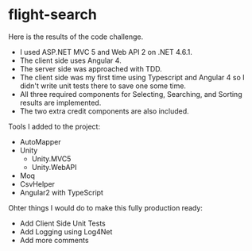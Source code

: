 # flight-search

Here is the results of the code challenge.
* I used ASP.NET MVC 5 and Web API 2 on .NET 4.6.1.
* The client side uses Angular 4.
* The server side was approached with TDD.
* The client side was my first time using Typescript and Angular 4 so I didn't write unit tests there to save one some time.
* All three required components for Selecting, Searching, and Sorting results are implemented.
* The two extra credit components are also included.

Tools I added to the project:
* AutoMapper
* Unity
  * Unity.MVC5
  * Unity.WebAPI
* Moq
* CsvHelper
* Angular2 with TypeScript

Ohter things I would do to make this fully production ready:
* Add Client Side Unit Tests
* Add Logging using Log4Net
* Add more comments
